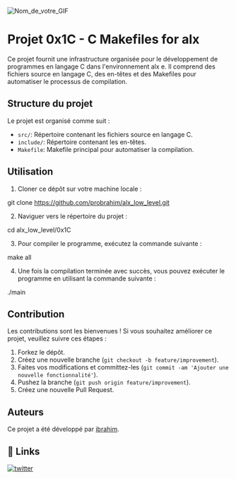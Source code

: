 ![Nom_de_votre_GIF](https://media.tenor.com/_DOBjnGspYAAAAAM/code-coding.gif)

# Projet 0x1C - C Makefiles for alx

Ce projet fournit une infrastructure organisée pour le développement de programmes en langage C dans l'environnement alx e. Il comprend des fichiers source en langage C, des en-têtes et des Makefiles pour automatiser le processus de compilation.

## Structure du projet

Le projet est organisé comme suit :

- `src/`: Répertoire contenant les fichiers source en langage C.
- `include/`: Répertoire contenant les en-têtes.
- `Makefile`: Makefile principal pour automatiser la compilation.

## Utilisation

1. Cloner ce dépôt sur votre machine locale :

git clone https://github.com/probrahim/alx_low_level.git

2. Naviguer vers le répertoire du projet :

cd alx_low_level/0x1C

3. Pour compiler le programme, exécutez la commande suivante :

make all

4. Une fois la compilation terminée avec succès, vous pouvez exécuter le programme en utilisant la commande suivante :

./main

## Contribution

Les contributions sont les bienvenues ! Si vous souhaitez améliorer ce projet, veuillez suivre ces étapes :

1. Forkez le dépôt.
2. Créez une nouvelle branche (`git checkout -b feature/improvement`).
3. Faites vos modifications et committez-les (`git commit -am 'Ajouter une nouvelle fonctionnalité'`).
4. Pushez la branche (`git push origin feature/improvement`).
5. Créez une nouvelle Pull Request.

## Auteurs

Ce projet a été développé par [ibrahim](https://github.com/probrahim).


## 🔗 Links

[![twitter](https://img.shields.io/badge/twitter-1DA1F2?style=for-the-badge&logo=twitter&logoColor=white)](https://twitter.com/ProbrahimB)


